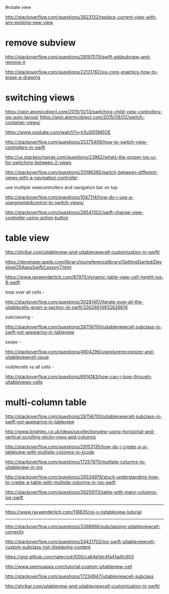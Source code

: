 #rotate view

http://stackoverflow.com/questions/3823132/replace-current-view-with-any-existing-new-view


# remove subview

http://stackoverflow.com/questions/28197079/swift-addsubview-and-remove-it

http://stackoverflow.com/questions/22131762/ios-core-graphics-how-to-erase-a-drawing


# switching views

https://spin.atomicobject.com/2015/10/13/switching-child-view-controllers-ios-auto-layout/
https://spin.atomicobject.com/2015/09/02/switch-container-views/


https://www.youtube.com/watch?v=hXu5l05M5OE

http://stackoverflow.com/questions/25375409/how-to-switch-view-controllers-in-swift

http://ux.stackexchange.com/questions/23962/whats-the-proper-ios-ui-for-switching-between-2-views

http://stackoverflow.com/questions/20196385/switch-between-different-views-with-a-navigation-controller


use multiple viewcontrollers and navigation bar on top

http://stackoverflow.com/questions/1047114/how-do-i-use-a-uisegmentedcontrol-to-switch-views/

http://stackoverflow.com/questions/26541302/swift-change-view-controller-using-action-button

# table view

http://shrikar.com/uitableview-and-uitableviewcell-customization-in-swift/

https://developer.apple.com/library/ios/referencelibrary/GettingStarted/DevelopiOSAppsSwift/Lesson7.html

https://www.raywenderlich.com/87975/dynamic-table-view-cell-height-ios-8-swift




loop over all cells -

http://stackoverflow.com/questions/30281451/iterate-over-all-the-uitablecells-given-a-section-id-swift/32626614#32626614



subclassing -

http://stackoverflow.com/questions/28756700/uitableviewcell-subclass-in-swift-not-appearing-in-tableview



swipe -

http://stackoverflow.com/questions/4604296/uigesturerecognizer-and-uitableviewcell-issue


visiblecells vs all cells -

http://stackoverflow.com/questions/6914183/how-can-i-loop-through-uitableviews-cells


# multi-column table

http://stackoverflow.com/questions/28756700/uitableviewcell-subclass-in-swift-not-appearing-in-tableview

http://www.brightec.co.uk/ideas/uicollectionview-using-horizontal-and-vertical-scrolling-sticky-rows-and-columns

http://stackoverflow.com/questions/29153135/how-do-i-create-a-ui-tableview-with-multiple-columns-in-xcode

http://stackoverflow.com/questions/17257970/multiple-columns-to-uitableview-in-ios

http://stackoverflow.com/questions/29334978/stuck-understanding-how-to-create-a-table-with-multiple-columns-in-ios-swift

http://stackoverflow.com/questions/26259113/table-with-many-columns-ios-swift

---------------------------------

https://www.raywenderlich.com/118835/os-x-nstableview-tutorial

---------------------------------
http://stackoverflow.com/questions/3368666/subclassing-uitableviewcell-correctly

http://stackoverflow.com/questions/24421702/ios-swift-uitableviewcell-custom-subclass-not-displaying-content

https://gist.github.com/natecook1000/ca64e1dc4fa41adfc603

http://www.seemuapps.com/tutorial-custom-uitableview-cell

http://stackoverflow.com/questions/17234947/uitableviewcell-subclass

http://shrikar.com/uitableview-and-uitableviewcell-customization-in-swift/


